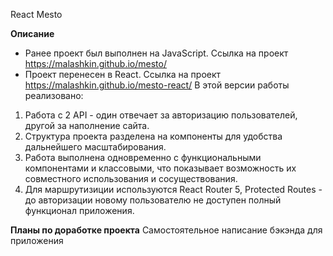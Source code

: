 React Mesto

**Описание** 
- Ранее проект был выполнен на JavaScript. Ссылка на проект https://malashkin.github.io/mesto/
- Проект перенесен в React. Ссылка на проект https://malashkin.github.io/mesto-react/
В этой версии работы реализовано:
1) Работа с 2 API - один отвечает за авторизацию пользователей, другой за наполнение сайта. 
2) Структура проекта разделена на компоненты для удобства дальнейшего масштабирования.
3) Работа выполнена одновременно с функциональными компонентами и классовыми, что показывает возможность их совместного использования и сосуществования.
4) Для маршрутизиции используются React Router 5, Protected Routes - до авторизации новому пользователю не доступен полный функционал приложения.

**Планы по доработке проекта**
Самостоятельное написание бэкэнда для приложения
